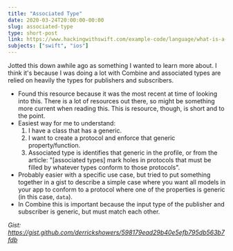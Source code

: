 ```yaml
---
title: "Associated Type"
date: 2020-03-24T20:00:00-00:00
slug: associated-type
type: short-post
link: https://www.hackingwithswift.com/example-code/language/what-is-a-protocol-associated-type
subjects: ["swift", "ios"]
---
```


Jotted this down awhile ago as something I wanted to learn more about. I think it's because I was doing a lot with Combine and associated types are relied on heavily the types for publishers and subscribers.

* Found this resource because it was the most recent at time of looking into this. There is a lot of resources out there, so might be something more current when reading this. This is resource, though, is short and to the point.
* Easiest way for me to understand:
    1. I have a class that has a generic.
    2. I want to create a protocol and enforce that generic property/function.
    3. Associated type is identifies that generic in the profile, or from the article: "[associated types] mark holes in protocols that must be filled by whatever types conform to those protocols".
* Probably easier with a specific use case, but tried to put something together in a gist to describe a simple case where you want all models in your app to conform to a protocol where one of the properties is generic (in this case, `data`).
* In Combine this is important because the input type of the publisher and subscriber is generic, but must match each other.

_Gist: https://gist.github.com/derrickshowers/598179ead29b40e5efb795db563b7fdb_